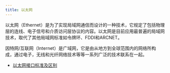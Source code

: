 ```yaml
---
title: 以太网
---
```



以太网（Ethernet）是为了实现局域网通信而设计的一种技术，它规定了包括物理层的连线、电子信号和介质访问层协议的内容。以太网是目前应用最普遍的局域网技术，取代了其他局域网标准如令牌环、FDDI和ARCNET。

因特网/互联网（Internet）是广域网，它是由从地方到全球范围内的网络所构成，通过电子，无线和光纤网络技术等等一系列广泛的技术联系在一起。

- [以太网接口标准及区别](https://blog.51cto.com/czxal/413046)
